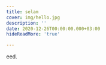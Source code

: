 ```yaml
---
title: selam
cover: img/hello.jpg
description: ''
date: 2020-12-26T00:00:00.000+03:00
hideReadMore: 'true'

---
```

eed.